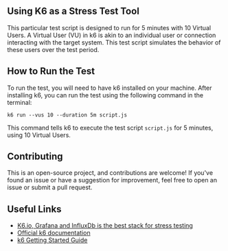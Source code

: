 
## Using K6 as a Stress Test Tool

This particular test script is designed to run for 5 minutes with 10 Virtual Users. A Virtual User (VU) in k6 is akin to an individual user or connection interacting with the target system. This test script simulates the behavior of these users over the test period.

## How to Run the Test

To run the test, you will need to have k6 installed on your machine. After installing k6, you can run the test using the following command in the terminal:

`k6 run --vus 10 --duration 5m script.js` 

This command tells k6 to execute the test script `script.js` for 5 minutes, using 10 Virtual Users.

## Contributing

This is an open-source project, and contributions are welcome! If you've found an issue or have a suggestion for improvement, feel free to open an issue or submit a pull request.

## Useful Links
-   [K6.io, Grafana and InfluxDb is the best stack for stress testing](https://tiagotartari.net/k6-grafana-e-influxdb-e-a-melhor-stack-para-stress-test.html)
-   [Official k6 documentation](https://k6.io/docs/)
-   [k6 Getting Started Guide](https://k6.io/docs/getting-started/)
